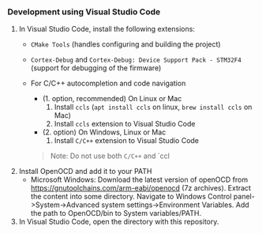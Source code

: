 ### Development using Visual Studio Code

1. In Visual Studio Code, install the following extensions:
    - `CMake Tools` (handles configuring and building the project)
    - `Cortex-Debug` and `Cortex-Debug: Device Support Pack - STM32F4` (support for debugging of the firmware)
    - For C/C++ autocompletion and code navigation
        - (1. option, recommended) On Linux or Mac
            1. Install `ccls` (`apt install ccls` on linux, `brew install ccls` on Mac)
            2. Install `ccls` extension to Visual Studio Code
        - (2. option) On Windows, Linux or Mac
            1. Install `C/C++` extension to Visual Studio Code

        > Note: Do not use both `C/C++` and `ccl
2. Install OpenOCD and add it to your PATH
    - Microsoft Windows:
    Download the latest version of openOCD from https://gnutoolchains.com/arm-eabi/openocd (7z archives).
    Extract the content into some directory.
    Navigate to Windows Control panel->System->Advanced system settings->Environment Variables.
    Add the path to OpenOCD/bin to System variables/PATH.
3. In Visual Studio Code, open the directory with this repository.
